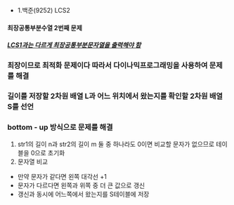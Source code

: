 - 1.백준(9252) LCS2
####  최장공통부분수열 2번째 문제
##### <u> LCS1과는 다르게 최장공통부분문자열을 출력해야 함</u>

### 최장이므로 최적화 문제이다 따라서 다이나믹프로그래밍을 사용하여 문제를 해결
### 길이를 저장할 2차원 배열 L과 어느 위치에서 왔는지를 확인할 2차원 배열 S를 선언
### bottom - up 방식으로 문제를 해결

1. str1의 길이 n과 str2의 길이 m 둘 중 하나라도 0이면 비교할 문자가 없으므로 테이블을 0으로 초기화
2. 문자열 비교 
- 만약 문자가 같다면 왼쪽 대각선 +1
- 문자가 다르다면 왼쪽과 위쪽 중 더 큰 값으로 갱신
- 갱신과 동시에 어느쪽에서 왔는지를 S테이블에 저장


